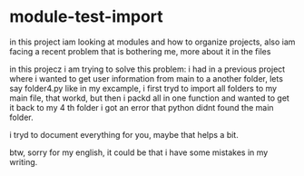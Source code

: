 # module-test-import
in this project iam looking at modules and how to organize projects, also iam facing a recent problem that is bothering me, more about it in the files

in this projecz i am trying to solve this problem: i had in a previous project where i wanted to get user information from main to a another folder, lets say folder4.py like in my excample, i first tryd to import all folders to my main file, that workd, but then i packd all in one function and wanted to get it back to my 4 th folder i got an error that python didnt found the main folder.

i tryd to document everything for you, maybe that helps a bit.

btw, sorry for my english, it could be that i have some mistakes in my writing.
